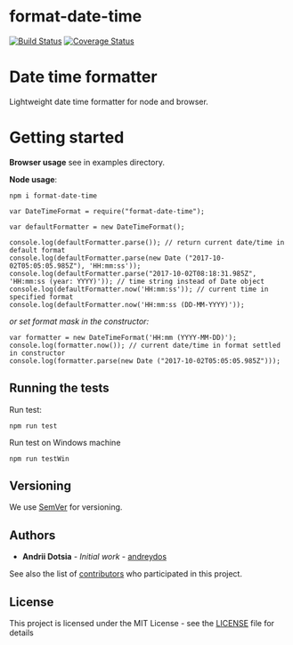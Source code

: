 # format-date-time

[![Build Status](https://travis-ci.org/andreydos/date-time-format.svg?branch=master)](https://travis-ci.org/andreydos/date-time-format)
[![Coverage Status](https://coveralls.io/repos/github/andreydos/date-time-format/badge.svg?branch=master)](https://coveralls.io/github/andreydos/date-time-format?branch=master)

# Date time formatter

Lightweight date time formatter for node and browser.

# Getting started

**Browser usage** see in examples directory.

**Node usage**:

```
npm i format-date-time
```

```
var DateTimeFormat = require("format-date-time");

var defaultFormatter = new DateTimeFormat();

console.log(defaultFormatter.parse()); // return current date/time in default format
console.log(defaultFormatter.parse(new Date ("2017-10-02T05:05:05.985Z"), 'HH:mm:ss'));
console.log(defaultFormatter.parse("2017-10-02T08:18:31.985Z", 'HH:mm:ss (year: YYYY)')); // time string instead of Date object
console.log(defaultFormatter.now('HH:mm:ss')); // current time in specified format
console.log(defaultFormatter.now('HH:mm:ss (DD-MM-YYYY)'));
```

_or set format mask in the constructor:_

```
var formatter = new DateTimeFormat('HH:mm (YYYY-MM-DD)');
console.log(formatter.now()); // current date/time in format settled in constructor
console.log(formatter.parse(new Date ("2017-10-02T05:05:05.985Z")));
```

## Running the tests

Run test:

```
npm run test
```

Run test on Windows machine

```
npm run testWin
```

## Versioning

We use [SemVer](http://semver.org/) for versioning. 

## Authors

* **Andrii Dotsia** - *Initial work* - [andreydos](https://github.com/andreydos)

See also the list of [contributors](https://github.com/andreydos/date-time-format/graphs/contributors) who participated in this project.

## License

This project is licensed under the MIT License - see the [LICENSE](LICENSE) file for details